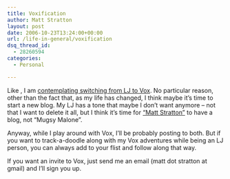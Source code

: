```yaml
---
title: Voxification
author: Matt Stratton
layout: post
date: 2006-10-23T13:24:00+00:00
url: /life-in-general/voxification
dsq_thread_id:
  - 28260594
categories:
  - Personal

---
```

Like , I am [contemplating switching from LJ to Vox][1]. No particular reason, other than the fact that, as my life has changed, I think maybe it&#8217;s time to start a new blog. My LJ has a tone that maybe I don&#8217;t want anymore &#8211; not that I want to delete it all, but I think it&#8217;s time for [&#8220;Matt Stratton&#8221;][2] to have a blog, not &#8220;Mugsy Malone&#8221;.

Anyway, while I play around with Vox, I&#8217;ll be probably posting to both. But if you want to track-a-doodle along with my Vox adventures while being an LJ person, you can always add to your flist and follow along that way.

If you want an invite to Vox, just send me an email (matt dot stratton at gmail) and I&#8217;ll sign you up.

 [1]: https://mteson.livejournal.com/322157.html
 [2]: https://mattstratton.vox.com